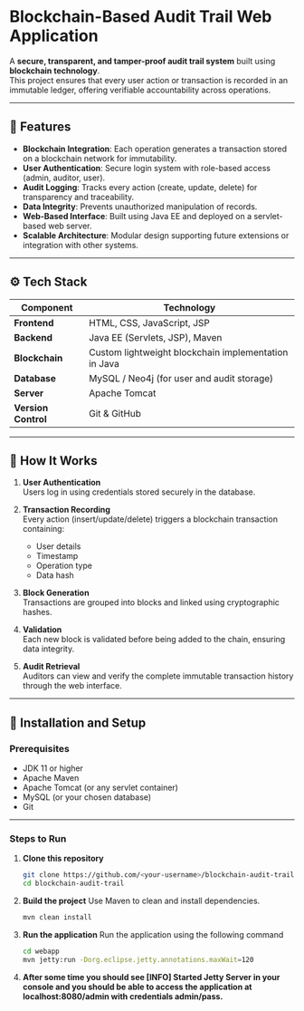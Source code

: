 # Blockchain-Based Audit Trail Web Application

A **secure, transparent, and tamper-proof audit trail system** built using **blockchain technology**.  
This project ensures that every user action or transaction is recorded in an immutable ledger, offering verifiable accountability across operations.  

---

## 🚀 Features

- **Blockchain Integration**: Each operation generates a transaction stored on a blockchain network for immutability.  
- **User Authentication**: Secure login system with role-based access (admin, auditor, user).  
- **Audit Logging**: Tracks every action (create, update, delete) for transparency and traceability.  
- **Data Integrity**: Prevents unauthorized manipulation of records.  
- **Web-Based Interface**: Built using Java EE and deployed on a servlet-based web server.  
- **Scalable Architecture**: Modular design supporting future extensions or integration with other systems.  

---

## ⚙️ Tech Stack

| Component | Technology |
|------------|-------------|
| **Frontend** | HTML, CSS, JavaScript, JSP |
| **Backend** | Java EE (Servlets, JSP), Maven |
| **Blockchain** | Custom lightweight blockchain implementation in Java |
| **Database** | MySQL / Neo4j (for user and audit storage) |
| **Server** | Apache Tomcat |
| **Version Control** | Git & GitHub |

---

## 🧩 How It Works

1. **User Authentication**  
   Users log in using credentials stored securely in the database.  

2. **Transaction Recording**  
   Every action (insert/update/delete) triggers a blockchain transaction containing:  
   - User details  
   - Timestamp  
   - Operation type  
   - Data hash  

3. **Block Generation**  
   Transactions are grouped into blocks and linked using cryptographic hashes.  

4. **Validation**  
   Each new block is validated before being added to the chain, ensuring data integrity.  

5. **Audit Retrieval**  
   Auditors can view and verify the complete immutable transaction history through the web interface.  

---

## 🧰 Installation and Setup

### Prerequisites
- JDK 11 or higher  
- Apache Maven  
- Apache Tomcat (or any servlet container)  
- MySQL (or your chosen database)  
- Git  

---

### Steps to Run

1. **Clone this repository**
   ```bash
   git clone https://github.com/<your-username>/blockchain-audit-trail.git
   cd blockchain-audit-trail
2. **Build the project**
Use Maven to clean and install dependencies.
    ```bash
    mvn clean install

3. **Run the application**
    Run the application using the following command
   ```bash
   cd webapp
   mvn jetty:run -Dorg.eclipse.jetty.annotations.maxWait=120
4. **After some time you should see [INFO] Started Jetty Server in your console and you should be able to access the application at localhost:8080/admin with credentials admin/pass.**
